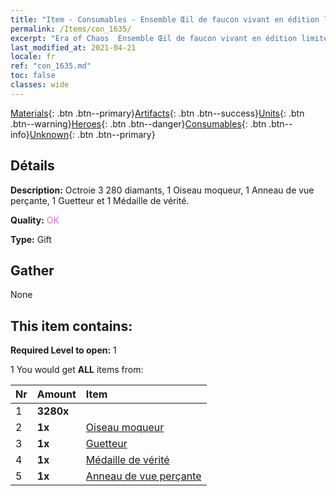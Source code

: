 ```yaml
---
title: "Item - Consumables - Ensemble Œil de faucon vivant en édition limitée"
permalink: /Items/con_1635/
excerpt: "Era of Chaos  Ensemble Œil de faucon vivant en édition limitée"
last_modified_at: 2021-04-21
locale: fr
ref: "con_1635.md"
toc: false
classes: wide
---
```

 [Materials](/fr/Items/){: .btn .btn--primary}[Artifacts](/fr/Items/Artifacts/){: .btn .btn--success}[Units](/fr/Items/Units/){: .btn .btn--warning}[Heroes](/fr/Items/Heroes/){: .btn .btn--danger}[Consumables](/fr/Items/Consumables/){: .btn .btn--info}[Unknown](/fr/Items/Unknown/){: .btn .btn--primary}

## Détails
 **Description:** Octroie 3 280 diamants, 1 Oiseau moqueur, 1 Anneau de vue perçante, 1 Guetteur et 1 Médaille de vérité.

 **Quality:** <span style="color: #DA70D6">OK</span>

 **Type:** Gift

## Gather

  None

## This item contains:

 **Required Level to open:** 1

 1 You would get **ALL** items  from:

  | Nr | Amount |     Item    |
  |:---|:-------|:------------|
  | 1 |  **3280x** | <i class="fas fa-gem"/> |  | 
  | 2 |  **1x** | [Oiseau moqueur](/fr/Items/art_132/) |  | 
  | 3 |  **1x** | [Guetteur](/fr/Items/art_133/) |  | 
  | 4 |  **1x** | [Médaille de vérité](/fr/Items/art_134/) |  | 
  | 5 |  **1x** | [Anneau de vue perçante](/fr/Items/art_135/) |  | 
